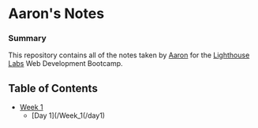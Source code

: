 # Aaron's Notes
### Summary 
This repository contains all of the notes taken by [Aaron]( https://github.com/ajanes780)   for the [Lighthouse Labs](https://www.lighthouselabs.ca/) Web Development Bootcamp.

##  Table of Contents
* [Week 1](/Week_1) 
  * [Day 1](/Week_1(/day1) 

